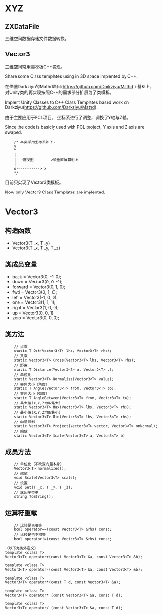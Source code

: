 # XYZ

## ZXDataFile

三维空间数据存储文件数据转换。

## Vector3

三维空间常用类模板C++实现。

Share some Class templates using in 3D space implented by C++.


在借鉴Darkziyu的Mathd项目(https://github.com/Darkziyu/Mathd ) 基础上，
对Unity类的再实现按照C++的需求部分扩展为了类模板。

Implent Unity Classes to C++ Class Templates based work on Darkziyu(https://github.com/Darkziyu/Mathd).

由于主要应用于PCL项目，
坐标系进行了调整，调换了Y轴与Z轴。

Since the code is basicly used with PCL project,
Y axis and Z axis are swaped.

		/* 本类采用坐标系如下：
		y
		^
		|
		|   俯视图        z轴垂直屏幕朝上
		|
		o-----------> x
		*/


目前只实现了Vector3类模板。

Now only Vector3 Class Templates are implented.


# Vector3<T>
  
## 构造函数

* Vector3(T _x, T _y)
* Vector3(T _x, T _y, T _z)

## 类成员变量

* back = Vector3<T>(0, -1, 0);
* down = Vector3<T>(0, 0, -1);
* forward = Vector3<T>(0, 1, 0);
* fwd = Vector3<T>(0, 1, 0);
* left = Vector3<T>(-1, 0, 0);
* one = Vector3<T>(1, 1, 1);
* right = Vector3<T>(1, 0, 0);
* up = Vector3<T>(0, 0, 1);
* zero = Vector3<T>(0, 0, 0);

## 类方法
		// 点乘
		static T Dot(Vector3<T> lhs, Vector3<T> rhs);
		// 叉乘
		static Vector3<T> Cross(Vector3<T> lhs, Vector3<T> rhs);
		// 距离
		static T Distance(Vector3<T> a, Vector3<T> b);
		// 单位化
		static Vector3<T> Normalize(Vector3<T> value);
		// 夹角大小（角度）
		static T Angle(Vector3<T> from, Vector3<T> to);
		// 夹角大小（弧度）
		static T AngleBetween(Vector3<T> from, Vector3<T> to);
		// 最大值(X,Y,Z均取最大)
		static Vector3<T> Max(Vector3<T> lhs, Vector3<T> rhs);
		// 最小值(X,Y,Z均取最小)
		static Vector3<T> Min(Vector3<T> lhs, Vector3<T> rhs);
		// 向量投影
		static Vector3<T> Project(Vector3<T> vector, Vector3<T> onNormal);
		// 缩放
		static Vector3<T> Scale(Vector3<T> a, Vector3<T> b);

## 成员方法
		// 单位化（不改变向量本身）
		Vector3<T> normalized();
		// 缩放
		void Scale(Vector3<T> scale);
		// 设置
		void Set(T _x, T _y, T _z);
		// 返回字符串
		string ToString();

## 运算符重载
		// 比较是否相等
		bool operator==(const Vector3<T> &rhs) const;
		// 比较是否不相等
		bool operator!=(const Vector3<T> &rhs) const;
    
    （以下为类外定义）
	template <class T>
	Vector3<T> operator+(const Vector3<T> &a, const Vector3<T> &b);

	template <class T>
	Vector3<T> operator-(const Vector3<T> &a, const Vector3<T> &b);

	template <class T>
	Vector3<T> operator*(const T d, const Vector3<T> &a);

	template <class T>
	Vector3<T> operator* (const Vector3<T> &a, const T d);

	template <class T>
	Vector3<T> operator/ (const Vector3<T> &a, const T d);
